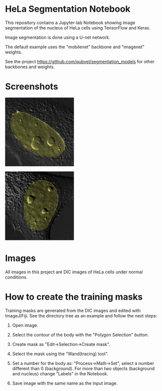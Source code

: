 # HeLa Segmentation Notebook

This repository contains a Jupyter-lab Notebook showing image segmentation of the nucleus of HeLa cells using TensorFlow and Keras.

Image segmentation is done using a U-net network. 

The default example uses the "mobilenet" backbone and "imagenet" weights. 

See the project https://github.com/qubvel/segmentation_models for other backbones and weights.

# Screenshots


 <a href="output2.gif"><img src="output2.gif" alt="Segmentation timelapse." border="0"></a>

 <a href="output.gif"><img src="output.gif" alt="Segmentation timelapse." border="0"></a>

# Images

All images in this project are DIC images of HeLa cells under normal conditions.

# How to create the training masks

Training masks are generated from the DIC images and edited with ImageJ/Fiji. See the directory tree as an example and follow the next steps:

1) Open image.

2) Select the contour of the body with the "Polygon Selection" button.

3) Create mask as "Edit->Selection->Create mask".

4) Select the mask using the "Wand(tracing) tool".

5) Set a number for the body as: "Process->Math->Set", select a number different than 0 (background). For more than two objects (background and nucleus) change "Labels" in the Notebook.

6) Save image with the same name as the input image.


